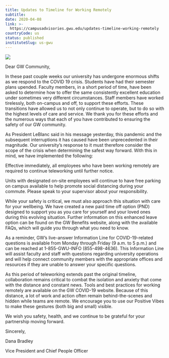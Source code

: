 ```yaml
---
title: Updates to Timeline for Working Remotely
subtitle: 
date: 2020-04-08
link: >-
  https://campusadvisories.gwu.edu/updates-timeline-working-remotely
countryCode: us
status: published
instituteSlug: us-gwu
---
```

![](https://www.gwu.edu/sites/www.gwu.edu/files/image/gw-primary_90x90.jpg)

Dear GW Community,

In these past couple weeks our university has undergone enormous shifts as we respond to the COVID 19 crisis. Students have had their semester plans upended. Faculty members, in a short period of time, have been asked to determine how to offer the same consistently excellent education under sometimes very different circumstances. Staff members have worked tirelessly, both on-campus and off, to support these efforts. These transitions have allowed us to not only continue to operate, but to do so with the highest levels of care and service. We thank you for these efforts and the numerous ways that each of you have contributed to ensuring the safety of our GW community.

As President LeBlanc said in his message yesterday, this pandemic and the subsequent interruptions it has caused have been unprecedented in their magnitude. Our university’s response to it must therefore consider the scope of the crisis when determining the safest way forward. With this in mind, we have implemented the following:

Effective immediately, all employees who have been working remotely are required to continue teleworking until further notice.

Units with designated on-site employees will continue to have free parking on campus available to help promote social distancing during your commute. Please speak to your supervisor about your responsibility.

While your safety is critical, we must also approach this situation with care for your wellbeing. We have created a new paid time off option (PND) designed to support you as you care for yourself and your loved ones during this evolving situation. Further information on this enhanced leave option can be found on the GW Benefits website, along with the available FAQs, which will guide you through what you need to know.

As a reminder, GW’s live-answer Information Line for COVID-19-related questions is available from Monday through Friday (9 a.m. to 5 p.m.) and can be reached at 1-855-GWU-INFO (855-498-4636). This Information Line will assist faculty and staff with questions regarding university operations and will help connect community members with the appropriate offices and resources if they are unable to answer your specific questions.

As this period of teleworking extends past the original timeline, collaboration remains critical to combat the isolation and anxiety that come with the distance and constant news. Tools and best practices for working remotely are available on the GW COVID-19 website. Because of this distance, a lot of work and action often remain behind-the-scenes and hidden while teams are remote. We encourage you to use our Positive Vibes to make these gestures (both big and small) visible.

We wish you safety, health, and we continue to be grateful for your partnership moving forward.

Sincerely,

Dana Bradley

Vice President and Chief People Officer